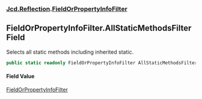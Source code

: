 ### [Jcd.Reflection](Jcd.Reflection.md 'Jcd.Reflection').[FieldOrPropertyInfoFilter](FieldOrPropertyInfoFilter.md 'Jcd.Reflection.FieldOrPropertyInfoFilter')

## FieldOrPropertyInfoFilter.AllStaticMethodsFilter Field

Selects all static methods including inherited static.

```csharp
public static readonly FieldOrPropertyInfoFilter AllStaticMethodsFilter;
```

#### Field Value

[FieldOrPropertyInfoFilter](FieldOrPropertyInfoFilter.md 'Jcd.Reflection.FieldOrPropertyInfoFilter')